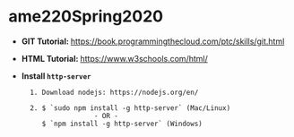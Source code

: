 # ame220Spring2020

- <b> GIT Tutorial: </b>
https://book.programmingthecloud.com/ptc/skills/git.html

- <b> HTML Tutorial: </b>
https://www.w3schools.com/html/


- <b>Install `http-server`</b>

        1. Download nodejs: https://nodejs.org/en/

        2. $ `sudo npm install -g http-server` (Mac/Linux)
                        - OR -
           $ `npm install -g http-server` (Windows) 
